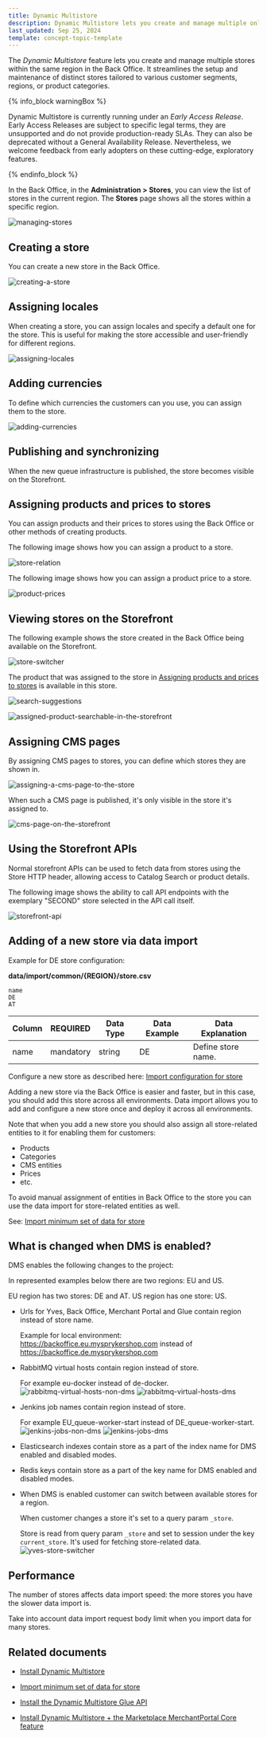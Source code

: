 ```yaml
---
title: Dynamic Multistore
description: Dynamic Multistore lets you create and manage multiple online stores from the Back Office.
last_updated: Sep 25, 2024
template: concept-topic-template
---
```


The *Dynamic Multistore* feature lets you create and manage multiple stores within the same region in the Back Office. It streamlines the setup and maintenance of distinct stores tailored to various customer segments, regions, or product categories.

{% info_block warningBox %}

Dynamic Multistore is currently running under an *Early Access Release*. Early Access Releases are subject to specific legal terms, they are unsupported and do not provide production-ready SLAs. They can also be deprecated without a General Availability Release. Nevertheless, we welcome feedback from early adopters on these cutting-edge, exploratory features.

{% endinfo_block %}

In the Back Office, in the **Administration&nbsp;<span aria-label="and then">></span> Stores**, you can view the list of stores in the current region. The **Stores** page shows all the stores within a specific region.

![managing-stores](https://spryker.s3.eu-central-1.amazonaws.com/docs/pbc/all/dynamic-multistore/dynamic-multistore.md/managing-stores.png)

## Creating a store

You can create a new store in the Back Office.

![creating-a-store](https://spryker.s3.eu-central-1.amazonaws.com/docs/pbc/all/dynamic-multistore/dynamic-multistore.md/creating-a-store.png)

## Assigning locales

When creating a store, you can assign locales and specify a default one for the store. This is useful for making the store accessible and user-friendly for different regions.

![assigning-locales](https://spryker.s3.eu-central-1.amazonaws.com/docs/pbc/all/dynamic-multistore/dynamic-multistore.md/adding-locales.png)

## Adding currencies

To define which currencies the customers can you use, you can assign them to the store.

![adding-currencies](https://spryker.s3.eu-central-1.amazonaws.com/docs/pbc/all/dynamic-multistore/dynamic-multistore.md/adding-currencies.png)

## Publishing and synchronizing

When the new queue infrastructure is published, the store becomes visible on the Storefront.

## Assigning products and prices to stores

You can assign products and their prices to stores using the Back Office or other methods of creating products.

The following image shows how you can assign a product to a store.

![store-relation](https://spryker.s3.eu-central-1.amazonaws.com/docs/pbc/all/dynamic-multistore/dynamic-multistore.md/store-relation.png)

The following image shows how you can assign a product price to a store.

![product-prices](https://spryker.s3.eu-central-1.amazonaws.com/docs/pbc/all/dynamic-multistore/dynamic-multistore.md/product-prices.png)

## Viewing stores on the Storefront

The following example shows the store created in the Back Office being available on the Storefront.

![store-switcher](https://spryker.s3.eu-central-1.amazonaws.com/docs/pbc/all/dynamic-multistore/dynamic-multistore.md/store-switcher.png)

The product that was assigned to the store in [Assigning products and prices to stores](#assigning-products-and-prices-to-stores) is available in this store.

![search-suggestions](https://spryker.s3.eu-central-1.amazonaws.com/docs/pbc/all/dynamic-multistore/dynamic-multistore.md/search-suggestions.png)

![assigned-product-searchable-in-the-storefront](https://spryker.s3.eu-central-1.amazonaws.com/docs/pbc/all/dynamic-multistore/dynamic-multistore.md/assigned-product-searchable-in-the-storefront.png)

## Assigning CMS pages

By assigning CMS pages to stores, you can define which stores they are shown in.

![assigning-a-cms-page-to-the-store](https://spryker.s3.eu-central-1.amazonaws.com/docs/pbc/all/dynamic-multistore/dynamic-multistore.md/assigning-a-cms-page-to-the-store.png)

When such a CMS page is published, it's only visible in the store it's assigned to.

![cms-page-on-the-storefront](https://spryker.s3.eu-central-1.amazonaws.com/docs/pbc/all/dynamic-multistore/dynamic-multistore.md/cms-page-on-the-storefront.png)

## Using the Storefront APIs

Normal storefront APIs can be used to fetch data from stores using the Store HTTP header, allowing access to Catalog Search or product details.

The following image shows the ability to call API endpoints with the exemplary "SECOND" store selected in the API call itself.

![storefront-api](https://spryker.s3.eu-central-1.amazonaws.com/docs/pbc/all/dynamic-multistore/dynamic-multistore.md/storefront-api.png)

## Adding of a new store via data import

Example for DE store configuration:

**data/import/common/{REGION}/store.csv**

```csv
name
DE
AT
```

| Column     | REQUIRED | Data Type | Data Example | Data Explanation |
|------------| --- | --- | --- | --- |
|name        |mandatory |string | DE | Define store name. |

Configure a new store as described here: [Import configuration for store](/docs/pbc/all/dynamic-multistore/{{page.version}}/base-shop/install-and-upgrade/install-features/install-dynamic-multistore.html#import-data)


Adding a new store via the Back Office is easier and faster, but in this case, you should add this store across all environments.
Data import allows you to add and configure a new store once and deploy it across all environments.

Note that when you add a new store you should also assign all store-related entities to it for enabling them for customers:
- Products
- Categories
- CMS entities
- Prices
- etc.

To avoid manual assignment of entities in Back Office to the store you can use the data import for store-related entities as well.

See: [Import minimum set of data for store](/docs/pbc/all/dynamic-multistore/{{page.version}}/base-shop/import-stores.html)


## What is changed when DMS is enabled?

DMS enables the following changes to the project:

In represented examples below there are two regions: EU and US.

EU region has two stores: DE and AT. US region has one store: US.

- Urls for Yves, Back Office, Merchant Portal and Glue contain region instead of store name.
  
  Example for local environment: https://backoffice.eu.mysprykershop.com instead of https://backoffice.de.mysprykershop.com

- RabbitMQ virtual hosts contain region instead of store.
  
  For example eu-docker instead of de-docker.
  ![rabbitmq-virtual-hosts-non-dms]()
  ![rabbitmq-virtual-hosts-dms]()

- Jenkins job names contain region instead of store. 

  For example EU_queue-worker-start instead of DE_queue-worker-start.
  ![jenkins-jobs-non-dms]()
  ![jenkins-jobs-dms]()

- Elasticsearch indexes contain store as a part of the index name for DMS enabled and disabled modes.

- Redis keys contain store as a part of the key name for DMS enabled and disabled modes.

- When DMS is enabled customer can switch between available stores for a region.

  When customer changes a store it's set to a query param `_store`.

  Store is read from query param `_store` and set to session under the key `current_store`. It's used for fetching store-related data.
  ![yves-store-switcher]()

## Performance

The number of stores affects data import speed: the more stores you have the slower data import is.

Take into account data import request body limit when you import data for many stores.

## Related documents

- [Install Dynamic Multistore](/docs/pbc/all/dynamic-multistore/{{page.version}}/base-shop/install-and-upgrade/install-features/install-dynamic-multistore.html)

- [Import minimum set of data for store](/docs/pbc/all/dynamic-multistore/{{page.version}}/base-shop/import-stores.html) 

- [Install the Dynamic Multistore Glue API](/docs/pbc/all/dynamic-multistore/{{page.version}}/base-shop/install-and-upgrade/install-the-dynamic-multistore-glue-api.html) 

- [Install Dynamic Multistore + the Marketplace MerchantPortal Core feature](/docs/pbc/all/dynamic-multistore/{{page.version}}/marketplace/install-dynamic-multistore-the-marketplace-merchant-portal-core.html)
